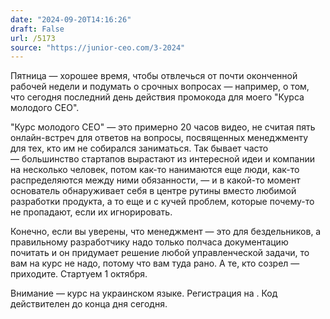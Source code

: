 ```yaml
---
date: "2024-09-20T14:16:26"
draft: False
url: /5173
source: "https://junior-ceo.com/3-2024"
---
```


Пятница — хорошее время, чтобы отвлечься от почти оконченной рабочей недели и подумать о срочных вопросах — например, о том, что сегодня последний день действия промокода  для моего "Курса молодого CEO". 

"Курс молодого CEO" — это примерно 20 часов видео, не считая пять онлайн-встреч для ответов на вопросы, посвященных менеджменту для тех, кто им не собирался заниматься. Так бывает часто — большинство стартапов вырастают из интересной идеи и компании на несколько человек, потом как-то нанимаются еще люди, как-то распределяются между ними обязанности, — и в какой-то момент основатель обнаруживает себя в центре рутины вместо любимой разработки продукта, а то еще и с кучей проблем, которые почему-то не пропадают, если их игнорировать.

Конечно, если вы уверены, что менеджмент — это для бездельников, а правильному разработчику надо только полчаса документацию почитать и он придумает решение любой управленческой задачи, то вам на курс не надо, потому что вам туда рано. А те, кто созрел — приходите. Стартуем 1 октября.

Внимание — курс на украинском языке.
Регистрация на . 
Код  действителен до конца дня сегодня.

